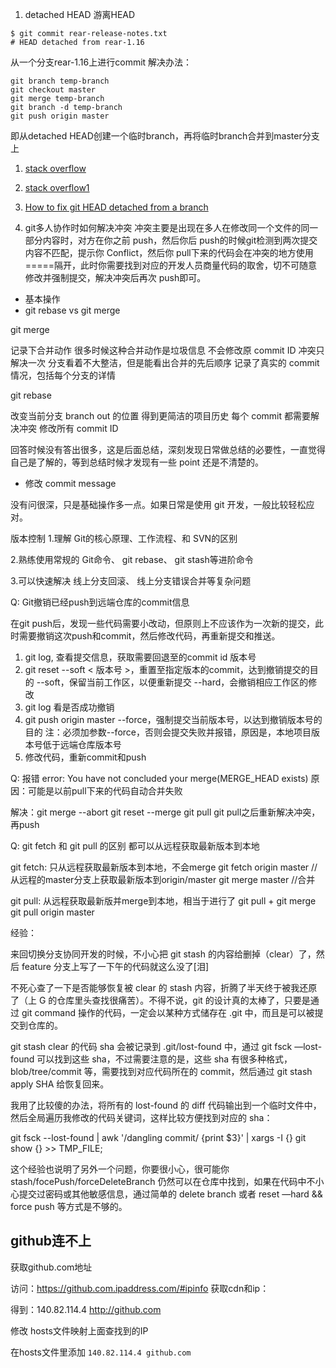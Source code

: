 1. detached HEAD 游离HEAD
```
$ git commit rear-release-notes.txt
# HEAD detached from rear-1.16
```
从一个分支rear-1.16上进行commit
解决办法：
```
git branch temp-branch
git checkout master
git merge temp-branch
git branch -d temp-branch
git push origin master
```
即从detached HEAD创建一个临时branch，再将临时branch合并到master分支上

1. [stack overflow](https://stackoverflow.com/questions/5772192/how-can-i-reconcile-detached-head-with-master-origin)
2. [stack overflow1](https://stackoverflow.com/questions/30471557/git-push-master-fatal-you-are-not-currently-on-a-branch)
3. [How to fix git HEAD detached from a branch](http://www.it3.be/2014/05/07/git-head-detached/)


2. git多人协作时如何解决冲突
冲突主要是出现在多人在修改同一个文件的同一部分内容时，对方在你之前 push，然后你后 push的时候git检测到两次提交内容不匹配，提示你 Conflict，然后你 pull下来的代码会在冲突的地方使用 =====隔开，此时你需要找到对应的开发人员商量代码的取舍，切不可随意修改并强制提交，解决冲突后再次 push即可。

- 基本操作
- git rebase vs git merge

git merge

记录下合并动作 很多时候这种合并动作是垃圾信息
不会修改原 commit ID
冲突只解决一次
分支看着不大整洁，但是能看出合并的先后顺序
记录了真实的 commit 情况，包括每个分支的详情


git rebase

改变当前分支 branch out 的位置
得到更简洁的项目历史
每个 commit 都需要解决冲突
修改所有 commit ID

回答时候没有答出很多，这是后面总结，深刻发现日常做总结的必要性，一直觉得自己是了解的，等到总结时候才发现有一些 point 还是不清楚的。
- 修改 commit message

没有问很深，只是基础操作多一点。如果日常是使用 git 开发，一般比较轻松应对。

版本控制
1.理解 Git的核心原理、工作流程、和 SVN的区别

2.熟练使用常规的 Git命令、 git rebase、 git stash等进阶命令

3.可以快速解决 线上分支回滚、 线上分支错误合并等复杂问题

Q: Git撤销已经push到远端仓库的commit信息

在git push后，发现一些代码需要小改动，但原则上不应该作为一次新的提交，此时需要撤销这次push和commit，然后修改代码，再重新提交和推送。

1. git log, 查看提交信息，获取需要回退至的commit id 版本号
2. git reset --soft < 版本号 >，重置至指定版本的commit，达到撤销提交的目的
--soft，保留当前工作区，以便重新提交
--hard，会撤销相应工作区的修改
3. git log 看是否成功撤销
4. git push origin master --force，强制提交当前版本号，以达到撤销版本号的目的
注：必须加参数--force，否则会提交失败并报错，原因是，本地项目版本号低于远端仓库版本号
5. 修改代码，重新commit和push

Q: 报错 error: You have not concluded your merge(MERGE_HEAD exists)
   原因：可能是以前pull下来的代码自动合并失败

   解决：git merge --abort
        git reset --merge
        git pull
  git pull之后重新解决冲突，再push


Q: git fetch 和 git pull 的区别
   都可以从远程获取最新版本到本地

   git fetch: 只从远程获取最新版本到本地，不会merge
      git fetch origin master //从远程的master分支上获取最新版本到origin/master
      git merge master  //合并

   git pull: 从远程获取最新版并merge到本地，相当于进行了 git pull + git merge
      git pull origin master


经验：

来回切换分支协同开发的时候，不小心把 git stash 的内容给删掉（clear）了，然后 feature 分支上写了一下午的代码就这么没了[泪]

不死心查了一下是否能够恢复被 clear 的 stash 内容，折腾了半天终于被我还原了（上 G 的仓库里头查找很痛苦）。不得不说，git 的设计真的太棒了，只要是通过 git command 操作的代码，一定会以某种方式储存在 .git 中，而且是可以被提交到仓库的。

git stash clear 的代码 sha 会被记录到 .git/lost-found 中，通过 git fsck —lost-found 可以找到这些 sha，不过需要注意的是，这些 sha 有很多种格式，blob/tree/commit 等，需要找到对应代码所在的 commit，然后通过 git stash apply SHA 给恢复回来。

我用了比较傻的办法，将所有的 lost-found 的 diff 代码输出到一个临时文件中，然后全局遍历我修改的代码关键词，这样比较方便找到对应的 sha：

git fsck --lost-found | awk '/dangling commit/ {print $3}' | xargs -I {} git show {} >> TMP_FILE;

这个经验也说明了另外一个问题，你要很小心，很可能你 stash/focePush/forceDeleteBranch 仍然可以在仓库中找到，如果在代码中不小心提交过密码或其他敏感信息，通过简单的 delete branch 或者 reset —hard && force push 等方式是不够的。

## github连不上

获取github.com地址

访问：https://github.com.ipaddress.com/#ipinfo 获取cdn和ip：

得到：140.82.114.4 http://github.com

修改 hosts文件映射上面查找到的IP

在hosts文件里添加 `140.82.114.4 github.com`

